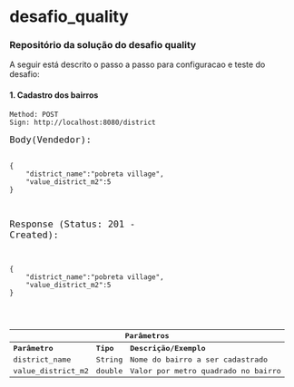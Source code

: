 # desafio_quality

### Repositório da solução do desafio quality

A seguir está descrito o passo a passo para configuracao e teste do desafio:

#### 1. Cadastro dos bairros

<p><code>Method: POST</code><br><code>Sign: http://localhost:8080/district</code></p>
<pre>
<code><span style="font-size: medium">Body(Vendedor):</span> </code>

    {
        "district_name":"pobreta village",
        "value_district_m2":5
    }


<code><span style="font-size: medium">Response (Status: 201 - Created):</span></code>

    {
        "district_name":"pobreta village",
        "value_district_m2":5
    }
</pre>

<pre>
<table>
<tr><th colspan="3">Parâmetros</th></tr>
<tr style="text-align: left"><th>Parâmetro</th><th>Tipo</th><th>Descrição/Exemplo</th></tr>
<tr style="text-align: left"><td>district_name</td><td>String</td><td>Nome do bairro a ser cadastrado</td></tr>
<tr style="text-align: left"><td>value_district_m2</td><td>double</td><td>Valor por metro quadrado no bairro</td></tr>
</table>
</pre>